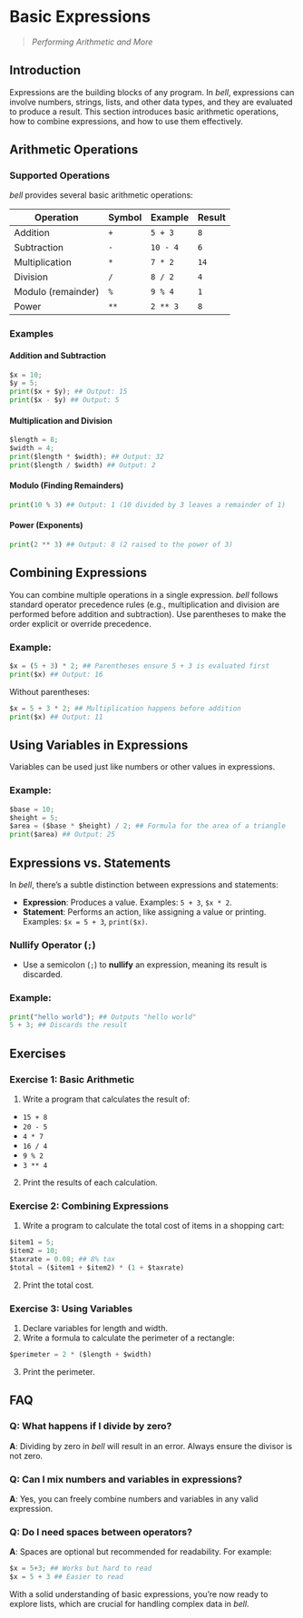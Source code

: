 # Basic Expressions

> _Performing Arithmetic and More_

## Introduction

Expressions are the building blocks of any program. In _bell_, expressions can involve numbers, strings, lists, and other data types, and they are evaluated to produce a result. This section introduces basic arithmetic operations, how to combine expressions, and how to use them effectively.

## Arithmetic Operations

### Supported Operations

_bell_ provides several basic arithmetic operations:

| Operation          | Symbol | Example  | Result |
| ------------------ | ------ | -------- | ------ |
| Addition           | `+`    | `5 + 3`  | `8`    |
| Subtraction        | `-`    | `10 - 4` | `6`    |
| Multiplication     | `*`    | `7 * 2`  | `14`   |
| Division           | `/`    | `8 / 2`  | `4`    |
| Modulo (remainder) | `%`    | `9 % 4`  | `1`    |
| Power              | `**`   | `2 ** 3` | `8`    |

### Examples

#### Addition and Subtraction

```py
$x = 10;
$y = 5;
print($x + $y); ## Output: 15
print($x - $y) ## Output: 5
```

#### Multiplication and Division

```py
$length = 8;
$width = 4;
print($length * $width); ## Output: 32
print($length / $width) ## Output: 2
```

#### Modulo (Finding Remainders)

```py
print(10 % 3) ## Output: 1 (10 divided by 3 leaves a remainder of 1)
```

#### Power (Exponents)

```py
print(2 ** 3) ## Output: 8 (2 raised to the power of 3)
```

## Combining Expressions

You can combine multiple operations in a single expression. _bell_ follows standard operator precedence rules (e.g., multiplication and division are performed before addition and subtraction). Use parentheses to make the order explicit or override precedence.

### Example:

```py
$x = (5 + 3) * 2; ## Parentheses ensure 5 + 3 is evaluated first
print($x) ## Output: 16
```

Without parentheses:

```py
$x = 5 + 3 * 2; ## Multiplication happens before addition
print($x) ## Output: 11
```

## Using Variables in Expressions

Variables can be used just like numbers or other values in expressions.

### Example:

```py
$base = 10;
$height = 5;
$area = ($base * $height) / 2; ## Formula for the area of a triangle
print($area) ## Output: 25
```

## Expressions vs. Statements

In _bell_, there’s a subtle distinction between expressions and statements:

- **Expression**: Produces a value. Examples: `5 + 3`, `$x * 2`.
- **Statement**: Performs an action, like assigning a value or printing. Examples: `$x = 5 + 3`, `print($x)`.

### Nullify Operator (`;`)

- Use a semicolon (`;`) to **nullify** an expression, meaning its result is discarded.

### Example:

```py
print("hello world"); ## Outputs "hello world"
5 + 3; ## Discards the result
```

## Exercises

### Exercise 1: Basic Arithmetic

1. Write a program that calculates the result of:

- `15 + 8`
- `20 - 5`
- `4 * 7`
- `16 / 4`
- `9 % 2`
- `3 ** 4`

2. Print the results of each calculation.

### Exercise 2: Combining Expressions

1. Write a program to calculate the total cost of items in a shopping cart:

```py
$item1 = 5;
$item2 = 10;
$taxrate = 0.08; ## 8% tax
$total = ($item1 + $item2) * (1 + $taxrate)
```

2. Print the total cost.

### Exercise 3: Using Variables

1. Declare variables for length and width.
2. Write a formula to calculate the perimeter of a rectangle:

```py
$perimeter = 2 * ($length + $width)
```

3. Print the perimeter.

## FAQ

### Q: What happens if I divide by zero?

**A**: Dividing by zero in _bell_ will result in an error. Always ensure the divisor is not zero.

### Q: Can I mix numbers and variables in expressions?

**A**: Yes, you can freely combine numbers and variables in any valid expression.

### Q: Do I need spaces between operators?

**A**: Spaces are optional but recommended for readability. For example:

```py
$x = 5+3; ## Works but hard to read
$x = 5 + 3 ## Easier to read
```

With a solid understanding of basic expressions, you’re now ready to explore lists, which are crucial for handling complex data in _bell_.
